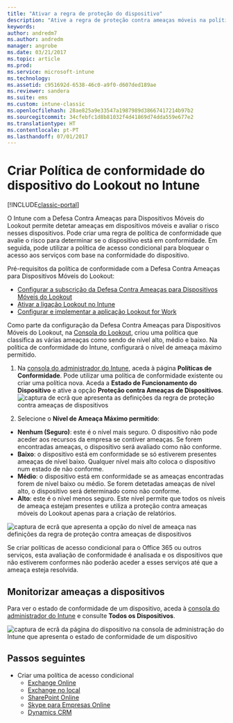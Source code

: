 ```yaml
---
title: "Ativar a regra de proteção do dispositivo"
description: "Ative a regra de proteção contra ameaças móveis na política de conformidade do dispositivo."
keywords: 
author: andredm7
ms.author: andredm
manager: angrobe
ms.date: 03/21/2017
ms.topic: article
ms.prod: 
ms.service: microsoft-intune
ms.technology: 
ms.assetid: c951692d-6538-46c0-a9f0-d607ded189ae
ms.reviewer: sandera
ms.suite: ems
ms.custom: intune-classic
ms.openlocfilehash: 28ae825a9e33547a1987989d38667417214b97b2
ms.sourcegitcommit: 34cfebfc1d8b81032f4d41869d74dda559e677e2
ms.translationtype: HT
ms.contentlocale: pt-PT
ms.lasthandoff: 07/01/2017
---
```

# <a name="create-lookout-device-compliance-policy-in-intune"></a>Criar Política de conformidade do dispositivo do Lookout no Intune

[!INCLUDE[classic-portal](../includes/classic-portal.md)]

O Intune com a Defesa Contra Ameaças para Dispositivos Móveis do Lookout permite detetar ameaças em dispositivos móveis e avaliar o risco nesses dispositivos. Pode criar uma regra de política de conformidade que avalie o risco para determinar se o dispositivo está em conformidade. Em seguida, pode utilizar a política de acesso condicional para bloquear o acesso aos serviços com base na conformidade do dispositivo.

Pré-requisitos da política de conformidade com a Defesa Contra Ameaças para Dispositivos Móveis do Lookout:

- [Configurar a subscrição da Defesa Contra Ameaças para Dispositivos Móveis do Lookout](setup-your-lookout-mtd-subscription.md)
- [Ativar a ligação Lookout no Intune](enable-lookout-mtd-connection.md)
- [Configurar e implementar a aplicação Lookout for Work](configure-deploy-lookout-for-work-app.md)

Como parte da configuração da Defesa Contra Ameaças para Dispositivos Móveis do Lookout, na [Consola do Lookout](https://aad.lookout.com), criou uma política que classifica as várias ameaças como sendo de nível alto, médio e baixo. Na política de conformidade do Intune, configurará o nível de ameaça máximo permitido.

1. Na [consola do administrador do Intune](https://manage.microsoft.com), aceda à página **Políticas de Conformidade**. Pode utilizar uma política de conformidade existente ou criar uma política nova. Aceda a **Estado de Funcionamento do Dispositivo** e ative a opção **Proteção contra Ameaças de Dispositivos**.
  ![captura de ecrã que apresenta as definições da regra de proteção contra ameaças de dispositivos](../media/mtp/mtp-compliance-policy-rule.png)

2. Selecione o **Nível de Ameaça Máximo permitido**:
  * **Nenhum (Seguro)**: este é o nível mais seguro.  O dispositivo não pode aceder aos recursos da empresa se contiver ameaças.  Se forem encontradas ameaças, o dispositivo será avaliado como não conforme.  
  * **Baixo**: o dispositivo está em conformidade se só estiverem presentes ameaças de nível baixo. Qualquer nível mais alto coloca o dispositivo num estado de não conforme.
  * **Médio**: o dispositivo está em conformidade se as ameaças encontradas forem de nível baixo ou médio. Se forem detetadas ameaças de nível alto, o dispositivo será determinado como não conforme.
  * **Alto**: este é o nível menos seguro. Este nível permite que todos os níveis de ameaça estejam presentes e utiliza a proteção contra ameaças móveis do Lookout apenas para a criação de relatórios.

![captura de ecrã que apresenta a opção do nível de ameaça nas definições da regra de proteção contra ameaças de dispositivos](../media/mtp/mtp-compliance-policy-setting.png)

Se criar políticas de acesso condicional para o Office 365 ou outros serviços, esta avaliação de conformidade é analisada e os dispositivos que não estiverem conformes não poderão aceder a esses serviços até que a ameaça esteja resolvida.

## <a name="monitor-device-threats"></a>Monitorizar ameaças a dispositivos
Para ver o estado de conformidade de um dispositivo, aceda à [consola do administrador do Intune](https://manage.microsoft.com) e consulte **Todos os Dispositivos**.

![captura de ecrã da página do dispositivo na consola de administração do Intune que apresenta o estado de conformidade de um dispositivo](../media/mtp/mtp-device-status-intune-console.png)

## <a name="next-steps"></a>Passos seguintes
* Criar uma política de acesso condicional
  * [Exchange Online](restrict-access-to-exchange-online-with-microsoft-intune.md)
  * [Exchange no local](restrict-access-to-exchange-onpremises-with-microsoft-intune.md)
  * [SharePoint Online](restrict-access-to-sharepoint-online-with-microsoft-intune.md)
  * [Skype para Empresas Online](restrict-access-to-skype-for-business-online-with-microsoft-intune.md)
  * [Dynamics CRM](restrict-access-to-dynamics-crm-online-with-microsoft-intune.md)
